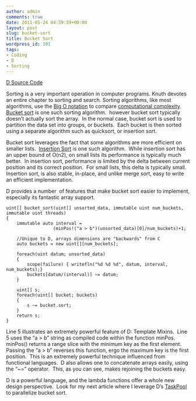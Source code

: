 ```yaml
---
author: admin
comments: true
date: 2011-05-24 04:59:59+00:00
layout: post
slug: bucket-sort
title: Bucket Sort
wordpress_id: 101
tags:
- Coding
- D
- Sorting
---
```


[D Source Code](https://bitbucket.org/jwright/bucket-sort/overview)

Sorting is a very important operation in computer programs. Knuth devotes an entire chapter to sorting and search. Sorting algorithms, like most algorithms, use the [Big O notation](http://en.wikipedia.org/wiki/Big_Oh_notation) to compare [computational complexity](http://en.wikipedia.org/wiki/Computational_complexity_theory).  [Bucket sort](http://en.wikipedia.org/wiki/Bucket_sort) is one such sorting algorithm.  however bucket sort typically doesn’t actually sort the array.  In the normal case, bucket sort is used to partition the data set into groups, or buckets.  Each bucket is then sorted using a separate algorithm such as quicksort, or insertion sort.

<!-- more -->

Bucket sort leverages the fact that some algorithms are more efficient on smaller lists.  [Insertion Sort](http://en.wikipedia.org/wiki/Insertion_sort) is one such algorithm.  While insertion sort has an upper bound of O(n2), on small lists its performance is typically much better.  In insertion sort, performance is limited by the delta between current position and its correct position.  For small lists, this delta is typically small.  Insertion sort, is also stable, in-place, and unlike merge sort, easy to write an efficient implementation.

D provides a number  of features that make bucket sort easier to implement, especially its fantastic array support.

    
    uint[] bucket_sort(uint[] unsorted_data, immutable uint num_buckets,
    immutable uint threads)
    {
        immutable auto interval =
                      (minPos!("a > b")(unsorted_data)[0]/num_buckets)+1;
    
        //Unique to D, arrays dimensions are "backwards" from C
        auto buckets = new uint[][num_buckets]; 
    
        foreach(uint datum; unsorted_data)
        {
            scope(failure) { writefln("%d %d %d", datum, interval, num_buckets);}
            buckets[datum/(interval)] ~= datum;
        }
    
        uint[] s;
        foreach(uint[] bucket; buckets)
        {
            s ~= bucket.sort;
        }
        return s;
    }


Line 5 illustrates an extremely powerful feature of D: Template Mixins.  Line 5 uses the “a > b” string as compiled code within the function minPos.  minPos() returns a range slice with the minimum key as the first element.  Passing the “a > b” reverses this function, ergo the maximum key is the first position.  This is an extremely powerful technique influenced from functional languages.  D also allows one to concatenate arrays easily, using the “~=” operator.  This, as you can see, makes rejoining the buckets easy.

D is a powerful language, and the lambda functions offer a whole new design perspective.  Look for my next article where I leverage D’s [TaskPool](http://www.digitalmars.com/d/2.0/phobos/std_parallelism.html#TaskPool) to parallelize bucket sort.
